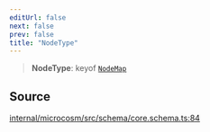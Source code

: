 ```yaml
---
editUrl: false
next: false
prev: false
title: "NodeType"
---
```


> **NodeType**: keyof [`NodeMap`](NodeMap.md)

## Source

[internal/microcosm/src/schema/core.schema.ts:84](https://github.com/nodenogg-in/alpha-p2p/blob/1896b55/internal/microcosm/src/schema/core.schema.ts#L84)
